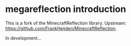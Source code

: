 # megareflection introduction

This is a fork of the MinecraftReflection library. Upstream: https://github.com/FrankHeijden/MinecraftReflection.

In development...